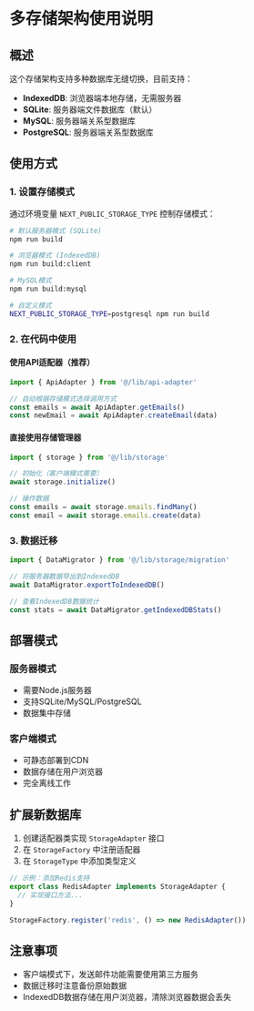 # 多存储架构使用说明

## 概述

这个存储架构支持多种数据库无缝切换，目前支持：
- **IndexedDB**: 浏览器端本地存储，无需服务器
- **SQLite**: 服务器端文件数据库（默认）
- **MySQL**: 服务器端关系型数据库
- **PostgreSQL**: 服务器端关系型数据库

## 使用方式

### 1. 设置存储模式

通过环境变量 `NEXT_PUBLIC_STORAGE_TYPE` 控制存储模式：

```bash
# 默认服务器模式 (SQLite)
npm run build

# 浏览器模式 (IndexedDB)
npm run build:client

# MySQL模式
npm run build:mysql

# 自定义模式
NEXT_PUBLIC_STORAGE_TYPE=postgresql npm run build
```

### 2. 在代码中使用

#### 使用API适配器（推荐）
```typescript
import { ApiAdapter } from '@/lib/api-adapter'

// 自动根据存储模式选择调用方式
const emails = await ApiAdapter.getEmails()
const newEmail = await ApiAdapter.createEmail(data)
```

#### 直接使用存储管理器
```typescript
import { storage } from '@/lib/storage'

// 初始化（客户端模式需要）
await storage.initialize()

// 操作数据
const emails = await storage.emails.findMany()
const email = await storage.emails.create(data)
```

### 3. 数据迁移

```typescript
import { DataMigrator } from '@/lib/storage/migration'

// 将服务器数据导出到IndexedDB
await DataMigrator.exportToIndexedDB()

// 查看IndexedDB数据统计
const stats = await DataMigrator.getIndexedDBStats()
```

## 部署模式

### 服务器模式
- 需要Node.js服务器
- 支持SQLite/MySQL/PostgreSQL
- 数据集中存储

### 客户端模式  
- 可静态部署到CDN
- 数据存储在用户浏览器
- 完全离线工作

## 扩展新数据库

1. 创建适配器类实现 `StorageAdapter` 接口
2. 在 `StorageFactory` 中注册适配器
3. 在 `StorageType` 中添加类型定义

```typescript
// 示例：添加Redis支持
export class RedisAdapter implements StorageAdapter {
  // 实现接口方法...
}

StorageFactory.register('redis', () => new RedisAdapter())
```

## 注意事项

- 客户端模式下，发送邮件功能需要使用第三方服务
- 数据迁移时注意备份原始数据
- IndexedDB数据存储在用户浏览器，清除浏览器数据会丢失